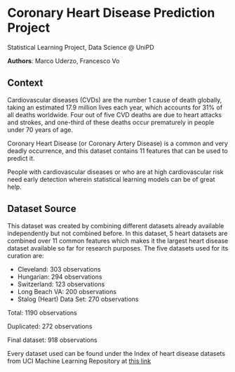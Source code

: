 # Coronary Heart Disease Prediction Project
Statistical Learning Project, Data Science @ UniPD

**Authors**: Marco Uderzo, Francesco Vo

## Context

Cardiovascular diseases (CVDs) are the number 1 cause of death globally, taking an estimated 17.9 million lives each year, which accounts for 31% of all deaths worldwide. Four out of five CVD deaths are due to heart attacks and strokes, and one-third of these deaths occur prematurely in people under 70 years of age. 

Coronary Heart Disease (or Coronary Artery Disease) is a common and very deadly occurrence, and this dataset contains 11 features that can be used to predict it.

People with cardiovascular diseases or who are at high cardiovascular risk need early detection wherein statistical learning models can be of great help.


## Dataset Source

This dataset was created by combining different datasets already available independently but not combined before. In this dataset, 5 heart datasets are combined over 11 common features which makes it the largest heart disease dataset available so far for research purposes. The five datasets used for its curation are:

- Cleveland: 303 observations
- Hungarian: 294 observations
- Switzerland: 123 observations
- Long Beach VA: 200 observations
- Stalog (Heart) Data Set: 270 observations

Total: 1190 observations

Duplicated: 272 observations

Final dataset: 918 observations

Every dataset used can be found under the Index of heart disease datasets from UCI Machine Learning Repository at [this link](https://archive.ics.uci.edu/ml/machine-learning-databases/heart-disease/)


